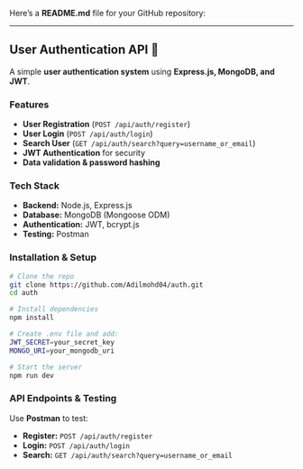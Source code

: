 Here’s a **README.md** file for your GitHub repository:  

---

## **User Authentication API** 🚀  
A simple **user authentication system** using **Express.js, MongoDB, and JWT**.  

### **Features**  
- **User Registration** (`POST /api/auth/register`)  
- **User Login** (`POST /api/auth/login`)  
- **Search User** (`GET /api/auth/search?query=username_or_email`)  
- **JWT Authentication** for security  
- **Data validation & password hashing**  

### **Tech Stack**  
- **Backend:** Node.js, Express.js  
- **Database:** MongoDB (Mongoose ODM)  
- **Authentication:** JWT, bcrypt.js  
- **Testing:** Postman  

### **Installation & Setup**  
```bash
# Clone the repo
git clone https://github.com/Adilmohd04/auth.git
cd auth

# Install dependencies
npm install

# Create .env file and add:
JWT_SECRET=your_secret_key
MONGO_URI=your_mongodb_uri

# Start the server
npm run dev
```

### **API Endpoints & Testing**  
Use **Postman** to test:  
- **Register:** `POST /api/auth/register`  
- **Login:** `POST /api/auth/login`  
- **Search:** `GET /api/auth/search?query=username_or_email`  


